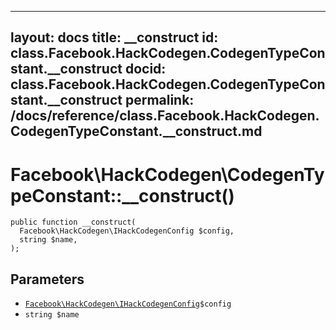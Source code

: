 
***

layout: docs
title: __construct
id: class.Facebook.HackCodegen.CodegenTypeConstant.__construct
docid: class.Facebook.HackCodegen.CodegenTypeConstant.__construct
permalink: /docs/reference/class.Facebook.HackCodegen.CodegenTypeConstant.__construct.md
---







# Facebook\\HackCodegen\\CodegenTypeConstant::__construct()




``` Hack
public function __construct(
  Facebook\HackCodegen\IHackCodegenConfig $config,
  string $name,
);
```




## Parameters




- [` Facebook\HackCodegen\IHackCodegenConfig `](<interface.Facebook.HackCodegen.IHackCodegenConfig.md>)`` $config ``
- ` string $name `
